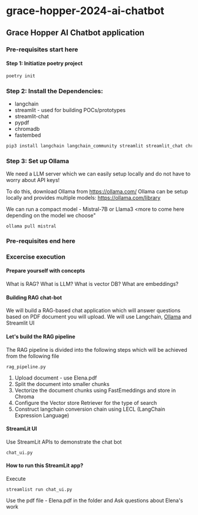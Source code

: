 # grace-hopper-2024-ai-chatbot
## Grace Hopper AI Chatbot application

### Pre-requisites start here

#### Step 1: Initiatize poetry project
```bash
poetry init
```
### Step 2: Install the Dependencies:

- langchain
- streamlit - used for building POCs/prototypes
- streamlit-chat
- pypdf
- chromadb
- fastembed

```bash
pip3 install langchain langchain_community streamlit streamlit_chat chromadb pypdf fastembed
```
### Step 3: Set up Ollama
We need a LLM server which we can easily setup locally and do not have to worry about API keys!

To do this, download Ollama from https://ollama.com/
Ollama can be setup locally and provides multiple models: https://ollama.com/library

We can run a compact model - Mistral-7B or Llama3
<more to come here depending on the model we choose"

```
ollama pull mistral
```

### Pre-requisites end here

### Excercise execution

#### Prepare yourself with concepts 
What is RAG?
What is LLM?
What is vector DB? 
What are embeddings? 

#### Building RAG chat-bot 
We will build a RAG-based chat application which will answer questions based on PDF document you will upload. 
We will use Langchain, [Ollama](https://ollama.com/) and Streamlit UI


#### Let's build the RAG pipeline
The RAG pipeline is divided into the following steps which will be achieved from the following file
```
rag_pipeline.py
```
1. Upload document - use Elena.pdf 
2. Split the document into smaller chunks
3. Vectorize the document chunks using FastEmeddings and store in Chroma
4. Configure the Vector store Retriever for the type of search
5. Construct langchain conversion chain using LECL (LangChain Expression Language)

#### StreamLit UI
Use StreamLit APIs to demonstrate the chat bot
```
chat_ui.py
```

#### How to run this StreamLit app?
Execute 
```
streamlist run chat_ui.py
```

Use the pdf file - Elena.pdf in the folder and Ask questions about Elena's work





